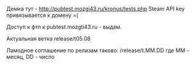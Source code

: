 Демка тут - http://pubtest.mozgi43.ru/kronus/tests.php
Steam API key привязывается к домену =(

Доступ к фтп к pubtest.mozgti43.ru - выдам.

Актуальная ветка release/t05.08

Ламодное соглашение по релизам таково:
/release/t.MM.DD где MM - месяц, DD - число